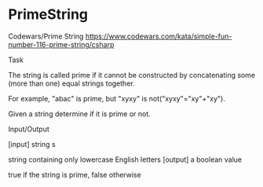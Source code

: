 # PrimeString
Codewars/Prime String
https://www.codewars.com/kata/simple-fun-number-116-prime-string/csharp

Task

The string is called prime if it cannot be constructed by concatenating some (more than one) equal strings together.

For example, "abac" is prime, but "xyxy" is not("xyxy"="xy"+"xy").

Given a string determine if it is prime or not.

Input/Output

[input] string s

string containing only lowercase English letters
[output] a boolean value

true if the string is prime, false otherwise
